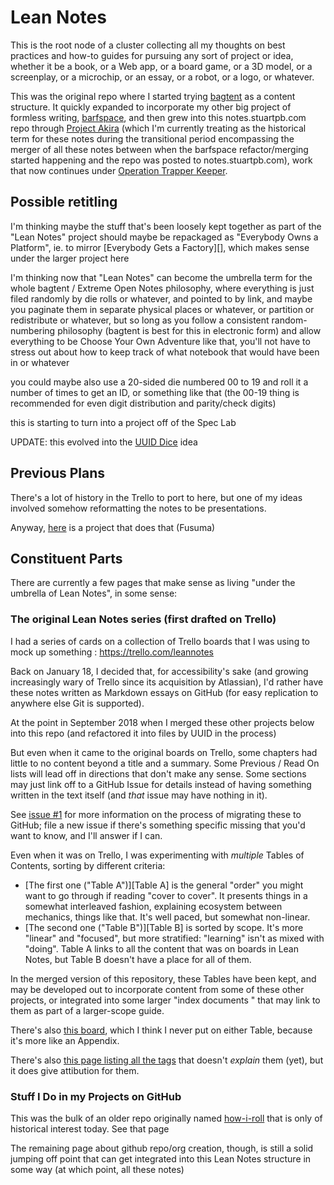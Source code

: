 # Lean Notes

This is the root node of a cluster collecting all my thoughts on best practices and how-to guides for pursuing any sort of project or idea, whether it be a book, or a Web app, or a board game, or a 3D model, or a screenplay, or a microchip, or an essay, or a robot, or a logo, or whatever.

This was the original repo where I started trying [bagtent][] as a content structure. It quickly expanded to incorporate my other big project of formless writing, [barfspace][], and then grew into this notes.stuartpb.com repo through [Project Akira][] (which I'm currently treating as the historical term for these notes during the transitional period encompassing the merger of all these notes between when the barfspace refactor/merging started happening and the repo was posted to notes.stuartpb.com), work that now continues under [Operation Trapper Keeper][].

[bagtent]: ba00b8cb-9d05-4aef-bd50-0990f82dd723.md
[barfspace]: 7f9a66a0-38fc-49e0-8489-270cdd3036ee.md
[Project Akira]: dadfc5e5-cfb6-4f7d-88c0-bcd64b91feac.md
[Operation Trapper Keeper]: 1da0f61f-c2bb-4b9d-99da-e3f07e18556a.md

## Possible retitling

I'm thinking maybe the stuff that's been loosely kept together as part of the "Lean Notes" project should maybe be repackaged as "Everybody Owns a Platform", ie. to mirror [Everybody Gets a Factory][], which makes sense under the larger project here

I'm thinking now that "Lean Notes" can become the umbrella term for the whole bagtent / Extreme Open Notes philosophy, where everything is just filed randomly by die rolls or whatever, and pointed to by link, and maybe you paginate them in separate physical places or whatever, or partition or redistribute or whatever, but so long as you follow a consistent random-numbering philosophy (bagtent is best for this in electronic form) and allow everything to be Choose Your Own Adventure like that, you'll not have to stress out about how to keep track of what notebook that would have been in or whatever

you could maybe also use a 20-sided die numbered 00 to 19 and roll it a number of times to get an ID, or something like that (the 00-19 thing is recommended for even digit distribution and parity/check digits)

this is starting to turn into a project off of the Spec Lab

UPDATE: this evolved into the [UUID Dice][] idea

[UUID Dice]: 5075bbef-356b-4022-910b-53fae7382803.md

## Previous Plans

There's a lot of history in the Trello to port to here, but one of my ideas involved somehow reformatting the notes to be presentations.

Anyway, [here](https://github.com/hiroppy/fusuma) is a project that does that (Fusuma)

## Constituent Parts

There are currently a few pages that make sense as living "under the umbrella of Lean Notes", in some sense:

### The original Lean Notes series (first drafted on Trello)

I had a series of cards on a collection of Trello boards that I was using to mock up something : https://trello.com/leannotes

Back on January 18, I decided that, for accessibility's sake (and growing increasingly wary of Trello since its acquisition by Atlassian), I'd rather have these notes written as Markdown essays on GitHub (for easy replication to anywhere else Git is supported).

At the point in September 2018 when I merged these other projects below into this repo (and refactored it into files by UUID in the process)

But even when it came to the original boards on Trello, some chapters had little to no content beyond a title and a summary. Some Previous / Read On lists will lead off in directions that don't make any sense. Some sections may just link off to a GitHub Issue for details instead of having something written in the text itself (and *that* issue may have nothing in it).

See [issue #1](https://github.com/stuartpb/leannotes/issues/1) for more information on the process of migrating these to GitHub; file a new issue if there's something specific missing that you'd want to know, and I'll answer if I can.

Even when it was on Trello, I was experimenting with *multiple* Tables of Contents, sorting by different criteria:

- [The first one ("Table A")][Table A] is the general "order" you might want to go through if reading "cover to cover". It presents things in a somewhat interleaved fashion, explaining ecosystem between mechanics, things like that. It's well paced, but somewhat non-linear.
- [The second one ("Table B")][Table B] is sorted by scope. It's more "linear" and "focused", but more stratified: "learning" isn't as mixed with "doing". Table A links to all the content that was on boards in Lean Notes, but Table B doesn't have a place for all of them.

In the merged version of this repository, these Tables have been kept, and may be developed out to incorporate content from some of these other projects, or integrated into some larger "index documents " that may link to them as part of a larger-scope guide.

There's also [this board][The Dark Side], which I think I never put on either Table, because it's more like an Appendix.

[The Dark Side]: 63e8cc20-12e4-448b-97c2-30b16d9e6374.md

There's also [this page listing all the tags][Tag readme] that doesn't *explain* them (yet), but it does give attibution for them.

[Tag readme]: ced13582-8e1a-4b38-9469-896206590dfb.md

### Stuff I Do in my Projects on GitHub

This was the bulk of an older repo originally named [how-i-roll][] that is only of historical interest today. See that page

[how-i-roll]: bbeba5e6-b56a-4a1d-9547-8241311e7cf2.md

[Barfspace Operations]: a3f1fbb2-28c2-43b2-950d-6d5b7af7cd64.md

The remaining page about github repo/org creation, though, is still a solid jumping off point that can get integrated into this Lean Notes structure in some way (at which point, all these notes)
